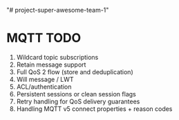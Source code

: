 "# project-super-awesome-team-1" 

# MQTT TODO
1. Wildcard topic subscriptions
2. Retain message support
3. Full QoS 2 flow (store and deduplication)
4. Will message / LWT
5. ACL/authentication
6. Persistent sessions or clean session flags
7. Retry handling for QoS delivery guarantees
8. Handling MQTT v5 connect properties + reason codes